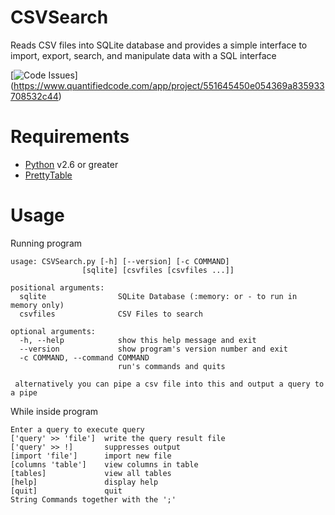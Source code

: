 # CSVSearch
Reads CSV files into SQLite database and provides a simple interface to import, export, search, and manipulate data with a SQL interface

[![Code Issues](https://www.quantifiedcode.com/api/v1/project/551645450e054369a835933708532c44/badge.svg)]
(https://www.quantifiedcode.com/app/project/551645450e054369a835933708532c44)

# Requirements
- [Python](https://www.python.org/) v2.6 or greater
- [PrettyTable](https://code.google.com/p/prettytable/)

# Usage
Running program

    usage: CSVSearch.py [-h] [--version] [-c COMMAND]
                    [sqlite] [csvfiles [csvfiles ...]]

    positional arguments:
      sqlite                SQLite Database (:memory: or - to run in memory only)
      csvfiles              CSV Files to search

    optional arguments:
      -h, --help            show this help message and exit
      --version             show program's version number and exit
      -c COMMAND, --command COMMAND
                            run's commands and quits

     alternatively you can pipe a csv file into this and output a query to a pipe

While inside program

    Enter a query to execute query
    ['query' >> 'file']  write the query result file
    ['query' >> !]       suppresses output
    [import 'file']      import new file
    [columns 'table']    view columns in table
    [tables]             view all tables
    [help]               display help
    [quit]               quit
    String Commands together with the ';'
